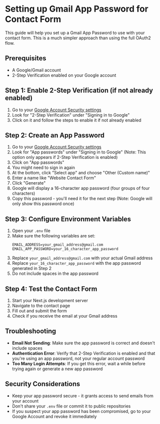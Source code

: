 # Setting up Gmail App Password for Contact Form

This guide will help you set up a Gmail App Password to use with your contact form. This is a much simpler approach than using the full OAuth2 flow.

## Prerequisites

- A Google/Gmail account
- 2-Step Verification enabled on your Google account

## Step 1: Enable 2-Step Verification (if not already enabled)

1. Go to your [Google Account Security settings](https://myaccount.google.com/security)
2. Look for "2-Step Verification" under "Signing in to Google"
3. Click on it and follow the steps to enable it if not already enabled

## Step 2: Create an App Password

1. Go to your [Google Account Security settings](https://myaccount.google.com/security)
2. Look for "App passwords" under "Signing in to Google" (Note: This option only appears if 2-Step Verification is enabled)
3. Click on "App passwords"
4. You might need to sign in again
5. At the bottom, click "Select app" and choose "Other (Custom name)"
6. Enter a name like "Website Contact Form"
7. Click "Generate"
8. Google will display a 16-character app password (four groups of four characters)
9. Copy this password - you'll need it for the next step (Note: Google will only show this password once)

## Step 3: Configure Environment Variables

1. Open your `.env` file
2. Make sure the following variables are set:
   ```
   EMAIL_ADDRESS=your_gmail_address@gmail.com
   EMAIL_APP_PASSWORD=your_16_character_app_password
   ```
3. Replace `your_gmail_address@gmail.com` with your actual Gmail address
4. Replace `your_16_character_app_password` with the app password generated in Step 2
5. Do not include spaces in the app password

## Step 4: Test the Contact Form

1. Start your Next.js development server
2. Navigate to the contact page
3. Fill out and submit the form
4. Check if you receive the email at your Gmail address

## Troubleshooting

- **Email Not Sending**: Make sure the app password is correct and doesn't include spaces
- **Authentication Error**: Verify that 2-Step Verification is enabled and that you're using an app password, not your regular account password
- **Too Many Login Attempts**: If you get this error, wait a while before trying again or generate a new app password

## Security Considerations

- Keep your app password secure - it grants access to send emails from your account
- Don't share your `.env` file or commit it to public repositories
- If you suspect your app password has been compromised, go to your Google Account and revoke it immediately 
